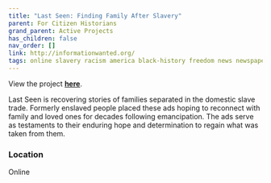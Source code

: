 ```yaml
---
title: "Last Seen: Finding Family After Slavery"
parent: For Citizen Historians
grand_parent: Active Projects
has_children: false
nav_order: []
link: http://informationwanted.org/
tags: online slavery racism america black-history freedom news newspaper transcribing labeling tagging history-projects
---
```


View the project [**here**](http://informationwanted.org/).

Last Seen is recovering stories of families separated in the domestic slave trade. Formerly enslaved people placed these ads hoping to reconnect with family and loved ones for decades following emancipation. The ads serve as testaments to their enduring hope and determination to regain what was taken from them.

### Location
Online
